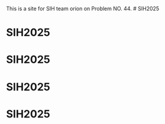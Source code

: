 
This is a site for SIH team orion on Problem NO. 44. # SIH2025
# SIH2025
# SIH2025
# SIH2025
# SIH2025
